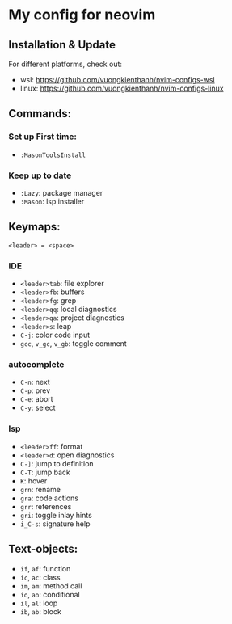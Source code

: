 # My config for neovim

## Installation & Update
For different platforms, check out:
- wsl: https://github.com/vuongkienthanh/nvim-configs-wsl
- linux: https://github.com/vuongkienthanh/nvim-configs-linux

## Commands:
### Set up First time:
- `:MasonToolsInstall` 
### Keep up to date
- `:Lazy`: package manager
- `:Mason`: lsp installer

## Keymaps:

`<leader> = <space>`

### IDE
- `<leader>tab`: file explorer
- `<leader>fb`: buffers
- `<leader>fg`: grep
- `<leader>qq`: local diagnostics
- `<leader>qa`: project diagnostics
- `<leader>s`: leap
- `C-j`: color code input
- `gcc`, `v_gc`, `v_gb`: toggle comment

### autocomplete
- `C-n`: next
- `C-p`: prev
- `C-e`: abort
- `C-y`: select

### lsp
- `<leader>ff`: format
- `<leader>d`: open diagnostics
- `C-]`: jump to definition
- `C-T`: jump back
- `K`: hover
- `grn`: rename
- `gra`: code actions
- `grr`: references
- `gri`: toggle inlay hints
- `i_C-s`: signature help

## Text-objects:
- `if`, `af`: function
- `ic`, `ac`: class
- `im`, `am`: method call
- `io`, `ao`: conditional
- `il`, `al`: loop
- `ib`, `ab`: block
